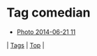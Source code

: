 <!--
title: Tag comedian
date: 2020-06-28T15:26:59.665Z
tags:
-->
# Tag comedian

 * [Photo 2014-06-21 11](89446106987.md)

| [Tags](tags.md) | [Top](index.md) |
